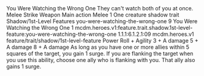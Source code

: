 <ability>
  <name>You Were Watching the Wrong One</name>
  <flavor>They can&apos;t watch both of you at once.</flavor>
  <keywords>
    <keyword>Melee</keyword>
    <keyword>Strike</keyword>
    <keyword>Weapon</keyword>
  </keywords>
  <type>Main action</type>
  <distance>Melee 1</distance>
  <target>One creature</target>
  <metadata>
    <class>shadow</class>
    <feature_type>trait</feature_type>
    <file_dpath>Shadow/1st-Level Features</file_dpath>
    <item_id>you-were-watching-the-wrong-one</item_id>
    <item_index>9</item_index>
    <item_name>You Were Watching the Wrong One</item_name>
    <level>1</level>
    <scc>mcdm.heroes.v1:feature.trait.shadow.1st-level-feature:you-were-watching-the-wrong-one</scc>
    <scdc>1.1.1:6.1.2.1:09</scdc>
    <source>mcdm.heroes.v1</source>
    <type>feature/trait/shadow/1st-level-feature</type>
  </metadata>
  <effects>
    <effect type="roll">
      <roll>Power Roll + Agility</roll>
      <t1>3 + A damage</t1>
      <t2>5 + A damage</t2>
      <t3>8 + A damage</t3>
    </effect>
    <effect type="mundane">As long as you have one or more allies within 5 squares of the target, you gain 1 surge. If you are flanking the target when you use this ability, choose one ally who is flanking with you. That ally also gains 1 surge.</effect>
  </effects>
</ability>

